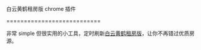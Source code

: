 白云黄鹤租房版 chrome 插件

===========================

[](https://github.com/novoland/byhh-house-chrome-extension/raw/master/pic/popup.png)


非常 simple 但很实用的小工具，定时刷新[白云黄鹤租房版](http://bbs.whnet.edu.cn/cgi-bin/bbsnewtdoc?board=House)，让你不再错过优质房源。

